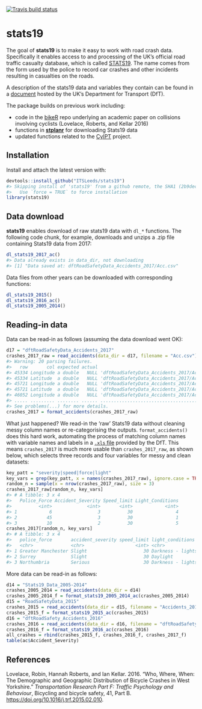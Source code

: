 
[![Travis build
status](https://travis-ci.org/ITSLeeds/stats19.svg?branch=master)](https://travis-ci.org/ITSLeeds/stats19)

<!-- README.md is generated from README.Rmd. Please edit that file -->

# stats19

The goal of **stats19** is to make it easy to work with road crash data.
Specifically it enables access to and processing of the UK’s official
road traffic casualty database, which is called
[STATS19](https://data.gov.uk/dataset/cb7ae6f0-4be6-4935-9277-47e5ce24a11f/road-safety-data).
The name comes from the form used by the police to record car crashes
and other incidents resulting in casualties on the roads.

A description of the stats19 data and variables they contain can be
found in a
[document](http://data.dft.gov.uk/road-accidents-safety-data/Brief-guide-to%20road-accidents-and-safety-data.doc)
hosted by the UK’s Department for Transport (DfT).

The package builds on previous work including:

  - code in the [bikeR](https://github.com/Robinlovelace/bikeR) repo
    underlying an academic paper on collisions involving cyclists
    (Lovelace, Roberts, and Kellar 2016)
  - functions in
    [**stplanr**](https://github.com/ropensci/stplanr/blob/master/R/load-stats19.R)
    for downloading Stats19 data
  - updated functions related to the
    [CyIPT](https://github.com/cyipt/stats19) project.

## Installation

Install and attach the latest version with:

``` r
devtools::install_github("ITSLeeds/stats19")
#> Skipping install of 'stats19' from a github remote, the SHA1 (2b9dec1e) has not changed since last install.
#>   Use `force = TRUE` to force installation
library(stats19)
```

<!-- You can install the released version of stats19 from [CRAN](https://CRAN.R-project.org) with: -->

<!-- ``` r -->

<!-- install.packages("stats19") -->

<!-- ``` -->

## Data download

**stats19** enables download of raw stats19 data with `dl_*` functions.
The following code chunk, for example, downloads and unzips a .zip file
containing Stats19 data from 2017:

``` r
dl_stats19_2017_ac()
#> Data already exists in data_dir, not downloading
#> [1] "Data saved at: dftRoadSafetyData_Accidents_2017/Acc.csv"
```

Data files from other years can be downloaded with corresponding
functions:

``` r
dl_stats19_2015()
dl_stats19_2016_ac()
dl_stats19_2005_2014()
```

## Reading-in data

Data can be read-in as follows (assuming the data download went OK):

``` r
d17 = "dftRoadSafetyData_Accidents_2017"
crashes_2017_raw = read_accidents(data_dir = d17, filename = "Acc.csv")
#> Warning: 20 parsing failures.
#>   row       col expected actual                                       file
#> 45334 Longitude a double   NULL 'dftRoadSafetyData_Accidents_2017/Acc.csv'
#> 45334 Latitude  a double   NULL 'dftRoadSafetyData_Accidents_2017/Acc.csv'
#> 45721 Longitude a double   NULL 'dftRoadSafetyData_Accidents_2017/Acc.csv'
#> 45721 Latitude  a double   NULL 'dftRoadSafetyData_Accidents_2017/Acc.csv'
#> 46052 Longitude a double   NULL 'dftRoadSafetyData_Accidents_2017/Acc.csv'
#> ..... ......... ........ ...... ..........................................
#> See problems(...) for more details.
crashes_2017 = format_accidents(crashes_2017_raw)
```

What just happened? We read-in the ‘raw’ Stats19 data without cleaning
messy column names or re-categorising the outputs. `format_accidents()`
does this hard work, automating the process of matching column names
with variable names and labels in a [`.xls`
file](data.dft.gov.uk/road-accidents-safety-data/Road-Accident-Safety-Data-Guide.xls)
provided by the DfT. This means `crashes_2017` is much more usable than
`crashes_2017_raw`, as shown below, which selects three records and four
variables for messy and clean datasets:

``` r
key_patt = "severity|speed|force|light"
key_vars = grep(key_patt, x = names(crashes_2017_raw), ignore.case = TRUE)
random_n = sample(x = nrow(crashes_2017_raw), size = 3)
crashes_2017_raw[random_n, key_vars]
#> # A tibble: 3 x 4
#>   Police_Force Accident_Severity Speed_limit Light_Conditions
#>          <int>             <int>       <int>            <int>
#> 1            6                 3          30                4
#> 2           45                 3          30                1
#> 3           10                 2          30                5
crashes_2017[random_n, key_vars]
#> # A tibble: 3 x 4
#>   police_force       accident_severity speed_limit light_conditions       
#>   <chr>              <chr>                   <int> <chr>                  
#> 1 Greater Manchester Slight                     30 Darkness - lights lit  
#> 2 Surrey             Slight                     30 Daylight               
#> 3 Northumbria        Serious                    30 Darkness - lights unlit
```

More data can be read-in as follows:

``` r
d14 = "Stats19_Data_2005-2014"
crashes_2005_2014 = read_accidents(data_dir = d14)
crashes_2005_2014_f = format_stats19_2005_2014_ac(crashes_2005_2014)
d15 = "RoadSafetyData_2015"
crashes_2015 = read_accidents(data_dir = d15, filename = "Accidents_2015.csv")
crashes_2015_f = format_stats19_2015_ac(crashes_2015)
d16 = "dftRoadSafety_Accidents_2016"
crashes_2016 = read_accidents(data_dir = d16, filename = "dftRoadSafety_Accidents_2016.csv")
crashes_2016_f = format_stats19_2016_ac(crashes_2016)
all_crashes = rbind(crashes_2015_f, crashes_2016_f, crashes_2017_f)
table(ac$Accident_Severity)
```

## References

<div id="refs" class="references">

<div id="ref-lovelace_who_2016">

Lovelace, Robin, Hannah Roberts, and Ian Kellar. 2016. “Who, Where,
When: The Demographic and Geographic Distribution of Bicycle Crashes in
West Yorkshire.” *Transportation Research Part F: Traffic Psychology and
Behaviour*, Bicycling and bicycle safety, 41, Part B.
<https://doi.org/10.1016/j.trf.2015.02.010>.

</div>

</div>
